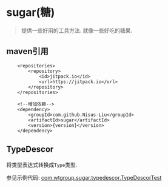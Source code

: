 

# sugar(糖)

> 提供一些好用的工具方法. 就像一些好吃的糖果.



## maven引用

```
	<repositories>
		<repository>
		    <id>jitpack.io</id>
		    <url>https://jitpack.io</url>
		</repository>
	</repositories>
	
	<!--增加依赖-->
	<dependency>
	    <groupId>com.github.Nisus-Liu</groupId>
	    <artifactId>sugar</artifactId>
	    <version>{version}</version>
	</dependency>
```







## TypeDescor

将类型表达式转换成`Type`类型.



参见示例代码: [com.wtgroup.sugar.typedescor.TypeDescorTest](https://github.com/Nisus-Liu/sugar/blob/master/src/test/java/com/wtgroup/sugar/typedescor/TypeDescorTest.jav://github.com/Nisus-Liu/sugar/blob/master/src/test/java/com/wtgroup/sugar/typedescor/TypeDescorTest.java)
